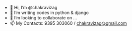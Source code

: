 - 👋 Hi, I’m @chakravizag
- 👀 I’m writing codes in python & django
- 💞️ I’m looking to collaborate on ...
- 📫 My Contacts: 9395 303060 / chakravizag@gmail.com

<!---
chakravizag/chakravizag is a ✨ special ✨ repository because its `README.md` (this file) appears on your GitHub profile.
You can click the Preview link to take a look at your changes.
--->
